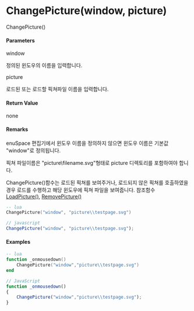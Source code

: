 # ChangePicture\(window, picture\)

ChangePicture\(\)

#### Parameters

window

정의된 윈도우의 이름을 입력합니다.

picture

로드된 또는 로드할 픽쳐파일 이름을 입력합니다.

#### Return Value

none

#### Remarks

enuSpace 편집기에서 윈도우 이름을 정의하지 않으면 윈도우 이름은 기본값 "window"로 정의됩니다.

픽쳐 파일이름은 "picture\filename.svg"형태로 picture 디렉토리를 포함하여야 합니다.

ChangePicture\(\)함수는 로드된 픽쳐를 보여주거나, 로드되지 않은 픽쳐를 호출하였을 경우 로드를 수행하고 해당 윈도우에 픽쳐 파일을 보여줍니다. 참조함수 [LoadPicture\(\)](/ScriptAPI\LoadPicture.html), [RemovePicture\(\)](/ScriptAPI\RemovePicture.html)

```lua
-- lua
ChangePicture("window", "picture\\testpage.svg")
```

```js
// javascript
ChangePicture("window", "picture\\testpage.svg");
```

#### 

#### Examples

```lua
-- lua
function _onmousedown()
    ChangePicture("window","picture\\testpage.svg")
end
```

```js
// JavaScript
function _onmousedown()
{    
    ChangePicture("window","picture\\testpage.svg");
}
```



